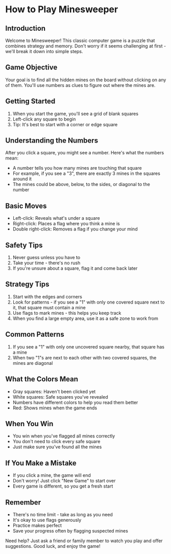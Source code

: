 # How to Play Minesweeper

## Introduction

Welcome to Minesweeper! This classic computer game is a puzzle that combines strategy and memory. Don't worry if it seems challenging at first - we'll break it down into simple steps.

## Game Objective

Your goal is to find all the hidden mines on the board without clicking on any of them. You'll use numbers as clues to figure out where the mines are.

## Getting Started

1. When you start the game, you'll see a grid of blank squares
2. Left-click any square to begin
3. Tip: It's best to start with a corner or edge square

## Understanding the Numbers

After you click a square, you might see a number. Here's what the numbers mean:

- A number tells you how many mines are touching that square
- For example, if you see a "3", there are exactly 3 mines in the squares around it
- The mines could be above, below, to the sides, or diagonal to the number

## Basic Moves

- Left-click: Reveals what's under a square
- Right-click: Places a flag where you think a mine is
- Double right-click: Removes a flag if you change your mind

## Safety Tips

1. Never guess unless you have to
2. Take your time - there's no rush
3. If you're unsure about a square, flag it and come back later

## Strategy Tips

1. Start with the edges and corners
2. Look for patterns - if you see a "1" with only one covered square next to it, that square must contain a mine
3. Use flags to mark mines - this helps you keep track
4. When you find a large empty area, use it as a safe zone to work from

## Common Patterns

1. If you see a "1" with only one uncovered square nearby, that square has a mine
2. When two "1"s are next to each other with two covered squares, the mines are diagonal

## What the Colors Mean

- Gray squares: Haven't been clicked yet
- White squares: Safe squares you've revealed
- Numbers have different colors to help you read them better
- Red: Shows mines when the game ends

## When You Win

- You win when you've flagged all mines correctly
- You don't need to click every safe square
- Just make sure you've found all the mines

## If You Make a Mistake

- If you click a mine, the game will end
- Don't worry! Just click "New Game" to start over
- Every game is different, so you get a fresh start

## Remember

- There's no time limit - take as long as you need
- It's okay to use flags generously
- Practice makes perfect
- Save your progress often by flagging suspected mines

Need help? Just ask a friend or family member to watch you play and offer suggestions. Good luck, and enjoy the game!
